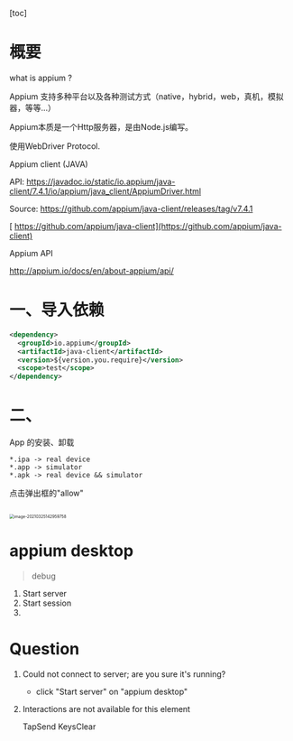 [toc]

# 概要

what is appium ?

Appium 支持多种平台以及各种测试方式（native，hybrid，web，真机，模拟器，等等...）

Appium本质是一个Http服务器，是由Node.js编写。

使用WebDriver Protocol. 



Appium client (JAVA)

API: https://javadoc.io/static/io.appium/java-client/7.4.1/io/appium/java_client/AppiumDriver.html

Source: https://github.com/appium/java-client/releases/tag/v7.4.1

[ https://github.com/appium/java-client](https://github.com/appium/java-client)



Appium  API 

http://appium.io/docs/en/about-appium/api/



# 一、导入依赖

```xml
<dependency>
  <groupId>io.appium</groupId>
  <artifactId>java-client</artifactId>
  <version>${version.you.require}</version>
  <scope>test</scope>
</dependency>
```

# 二、

App 的安装、卸载

```
*.ipa -> real device
*.app -> simulator
*.apk -> real device && simulator
```



点击弹出框的"allow"

```

```



<img src="/Users/Yanni/Library/Application Support/typora-user-images/image-20210325142959758.png" alt="image-20210325142959758" style="zoom:50%;" />



# appium desktop

> debug

1. Start server
2. Start session
3. 

# Question

1. Could not connect to server; are you sure it's running?

   - click "Start server" on "appium desktop"

2. Interactions are not available for this element

   TapSend KeysClear

